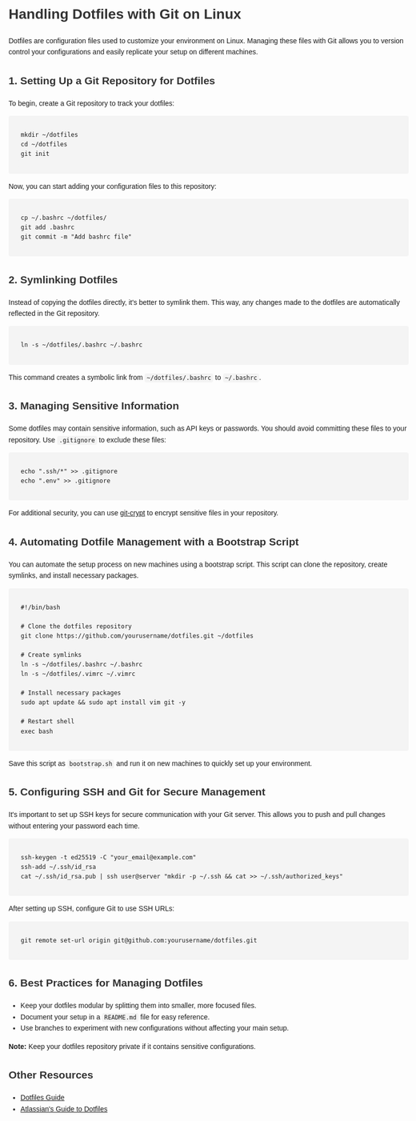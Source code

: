 <!DOCTYPE html>
<html lang="en">
<head>
  <meta charset="UTF-8">
  <meta name="viewport" content="width=device-width, initial-scale=1.0">
<title>Handling Dotfiles with Git on Linux</title>
<style>
    body {
      font-family: Arial, sans-serif;
      line-height: 1.6;
      margin: 20px;
      max-width: 800px;
    }
    h1, h2, h3 {
      color: #333;
    }
    code {
      background-color: #f4f4f4;
      padding: 2px 4px;
      border-radius: 4px;
    }
    pre {
      background-color: #f4f4f4;
      padding: 10px;
      border-radius: 4px;
      overflow-x: auto;
    }
</style>
</head>
<body>

  <h1>Handling Dotfiles with Git on Linux</h1>
  
  <p>Dotfiles are configuration files used to customize your environment on
    Linux. Managing these files with Git allows you to version control
    your configurations and easily replicate your setup on different machines.</p>
  
  <h2>1. Setting Up a Git Repository for Dotfiles</h2>
  
  <p>To begin, create a Git repository to track your dotfiles:</p>
  <pre><code>
  mkdir ~/dotfiles
  cd ~/dotfiles
  git init
  </code></pre>
  
  <p>Now, you can start adding your configuration files to this repository:</p>
  <pre><code>
  cp ~/.bashrc ~/dotfiles/
  git add .bashrc
  git commit -m "Add bashrc file"
  </code></pre>
  
  <h2>2. Symlinking Dotfiles</h2>
  
  <p>Instead of copying the dotfiles directly, it's better to symlink them.
    This way, any changes made to the dotfiles are automatically reflected
    in the Git repository.</p>
  
  <pre><code>
  ln -s ~/dotfiles/.bashrc ~/.bashrc
  </code></pre>
  
  <p>This command creates a symbolic link from <code>~/dotfiles/.bashrc</code>
    to <code>~/.bashrc</code>.</p>
  
  <h2>3. Managing Sensitive Information</h2>
  
  <p>Some dotfiles may contain sensitive information, such as API keys or
    passwords. You should avoid committing these files to your repository.
    Use <code>.gitignore</code> to exclude these files:</p>
  
  <pre><code>
  echo ".ssh/*" >> .gitignore
  echo ".env" >> .gitignore
  </code></pre>
  
  <p>For additional security, you can use <a href="https://git-scm.com/docs/git-crypt">git-crypt</a>
     to encrypt sensitive files in your repository.</p>
  
  <h2>4. Automating Dotfile Management with a Bootstrap Script</h2>
  
  <p>You can automate the setup process on new machines using a bootstrap
    script. This script can clone the repository, create symlinks, and
    install necessary packages.</p>
  
  <pre><code>
  #!/bin/bash
  
  # Clone the dotfiles repository
  git clone https://github.com/yourusername/dotfiles.git ~/dotfiles
  
  # Create symlinks
  ln -s ~/dotfiles/.bashrc ~/.bashrc
  ln -s ~/dotfiles/.vimrc ~/.vimrc
  
  # Install necessary packages
  sudo apt update && sudo apt install vim git -y
  
  # Restart shell
  exec bash
  </code></pre>
  
  <p>Save this script as <code>bootstrap.sh</code> and run it on new machines
    to quickly set up your environment.</p>
  
  <h2>5. Configuring SSH and Git for Secure Management</h2>
  
  <p>It's important to set up SSH keys for secure communication with your
    Git server. This allows you to push and pull changes without entering
    your password each time.</p>
  
  <pre><code>
  ssh-keygen -t ed25519 -C "your_email@example.com"
  ssh-add ~/.ssh/id_rsa
  cat ~/.ssh/id_rsa.pub | ssh user@server "mkdir -p ~/.ssh && cat >> ~/.ssh/authorized_keys"
  </code></pre>
  
  <p>After setting up SSH, configure Git to use SSH URLs:</p>
  
  <pre><code>
  git remote set-url origin git@github.com:yourusername/dotfiles.git
  </code></pre>
  
  <h2>6. Best Practices for Managing Dotfiles</h2>
  <ul>
    <li>Keep your dotfiles modular by splitting them into smaller, more focused
      files.</li>
    <li>Document your setup in a <code>README.md</code> file for easy reference.</li>
    <li>Use branches to experiment with new configurations without affecting
      your main setup.</li>
  </ul>
  
  <p><strong>Note:</strong> Keep your dotfiles repository private if it contains
    sensitive configurations.</p>

  <h2>Other Resources</h2>
  <ul>
    <li><a href="https://dotfiles.github.io/">Dotfiles Guide</a></li>
    <li><a href="https://www.atlassian.com/git/tutorials/dotfiles">Atlassian's Guide to Dotfiles</a></li>
  </ul>

</body>
</html>